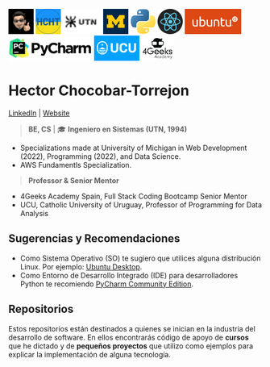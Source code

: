 <img src="./img/gravatar-hector.png"
     height="50"
     alt="Avatar de Héctor">
<img src="./img/logo-hcht-uk.jpg"
     width="50" height="50"
     alt="I stand with Ukraine">
<img src="./img/logo-utn.png"
     height="50"
     alt="Universidad Tecnológica Nacional">
<img src="./img/university-of-michigan.jpeg"
     height="50"
     alt="University of Michigan">
<img src="./img/logo-python.png"
     height="50"
     alt="Logo Python">
<img src="./img/logo-reactjs.png"
     height="50"
     alt="Logo React">
<img src="./img/logo-ubuntu.png"
     height="50"
     alt="Logo Ubuntu">
<img src="./img/logo-pycharm.png"
     height="50"
     alt="Logo PyCharm">
<img src="./img/logo-ucu.png"
     height="50"
     alt="Logo Catholic University of Uruguay">
<img src="./img/logo-4geeks.png"
     height="50"
     alt="Logo 4Geeks Academy">

# Hector Chocobar-Torrejon 

[LinkedIn](https://www.linkedin.com/in/hector-chocobar/) | [Website](https://chocobar.net)

> **BE, CS** |  🎓 **Ingeniero en Sistemas (UTN, 1994)**

- Specializations made at University of Michigan in Web Development (2022), Programming (2022), and Data Science.
- AWS Fundamentls Specialization.

> **Professor & Senior Mentor**

- 4Geeks Academy Spain, Full Stack Coding Bootcamp Senior Mentor
- UCU, Catholic University of Uruguay, Professor of Programming for Data Analysis 

## Sugerencias y Recomendaciones

- Como Sistema Operativo (SO) te sugiero que utilices alguna distribución Linux. Por ejemplo: [Ubuntu Desktop](https://ubuntu.com/download/desktop).  
- Como Entorno de Desarrollo Integrado (IDE) para desarrolladores Python te recomiendo [PyCharm Community Edition](https://www.jetbrains.com/pycharm/download/#section=linux).

## Repositorios

Estos repositorios están destinados a quienes se inician en la industria del desarrollo de software. En ellos encontrarás código de apoyo de **cursos** que he dictado y de **pequeños proyectos** que utilizo como ejemplos para explicar la implementación de alguna tecnología.
